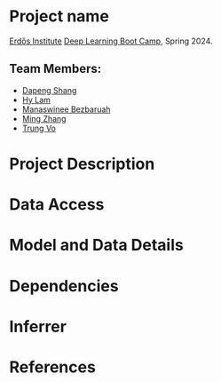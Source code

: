 # Project name
[Erdős Institute](https://www.erdosinstitute.org/) [Deep Learning Boot Camp](https://www.erdosinstitute.org/programs/spring-2024/deep-learning), Spring 2024.

## Team Members:
- [Dapeng Shang]()
- [Hy Lam]()
- [Manaswinee Bezbaruah]()
- [Ming Zhang]()
- [Trung Vo](https://www.linkedin.com/in/btrungvo/)

# Project Description

# Data Access

# Model and Data Details

# Dependencies

# Inferrer

# References
